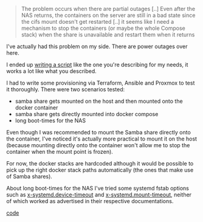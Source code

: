 > The problem occurs when there are partial outages [..]  Even after the NAS returns, the containers
> on the server are still in a bad state since the cifs mount doesn't get restarted [..]
> it seems like I need a mechanism to stop the containers (or maybe the
whole Compose stack) when the share is unavailable and restart them when
it returns

I've actually had this problem on my side. There are power outages over here.

I ended up [writing a script](https://github.com/wsdookadr/so/blob/master/su-1867361/code/templates/samba-docker-fix.sh)
like the one you're describing for my needs, it works a lot like what you described.

I had to write some provisioning via Terraform, Ansible and Proxmox to
test it thoroughly. There were two scenarios tested:

- samba share gets mounted on the host and then mounted onto the docker container
- samba share gets directly mounted into docker compose
- long boot-times for the NAS

Even though I was recommended to mount the Samba share directly onto the container, I've noticed it's actually
more practical to mount it on the host (because mounting directly onto the container won't allow me to stop the container
when the mount point is frozen).

For now, the docker stacks are hardcoded although it would be possible
to pick up the right docker stack paths automatically (the ones that make use of Samba shares).

About long boot-times for the NAS I've tried some systemd fstab options such as  [x-systemd.device-timeout](https://www.freedesktop.org/software/systemd/man/latest/systemd.mount.html#x-systemd.device-timeout=) and [x-systemd.mount-timeout](https://www.freedesktop.org/software/systemd/man/latest/systemd.mount.html#x-systemd.mount-timeout=), neither of which worked as advertised in their respective documentations. 

[code](https://github.com/wsdookadr/so/tree/master/su-1867361)
